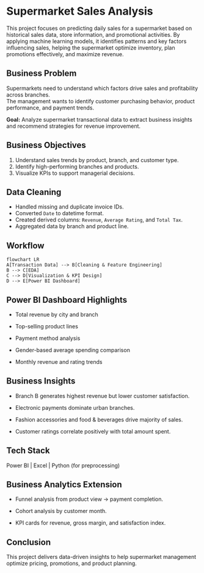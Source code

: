 

#  Supermarket Sales Analysis
This project focuses on predicting daily sales for a supermarket based on historical sales data, store information, and promotional activities. By applying machine learning models, it identifies patterns and key factors influencing sales, helping the supermarket optimize inventory, plan promotions effectively, and maximize revenue.

##  Business Problem
Supermarkets need to understand which factors drive sales and profitability across branches.  
The management wants to identify customer purchasing behavior, product performance, and payment trends.

**Goal:** Analyze supermarket transactional data to extract business insights and recommend strategies for revenue improvement.



##  Business Objectives
1. Understand sales trends by product, branch, and customer type.  
2. Identify high-performing branches and products.  
3. Visualize KPIs to support managerial decisions.


##  Data Cleaning
- Handled missing and duplicate invoice IDs.  
- Converted `Date` to datetime format.  
- Created derived columns: `Revenue`, `Average Rating`, and `Total Tax`.  
- Aggregated data by branch and product line.


##  Workflow

```mermaid
flowchart LR
A[Transaction Data] --> B[Cleaning & Feature Engineering]
B --> C[EDA]
C --> D[Visualization & KPI Design]
D --> E[Power BI Dashboard]
```


## Power BI Dashboard Highlights

- Total revenue by city and branch

- Top-selling product lines

- Payment method analysis

- Gender-based average spending comparison

- Monthly revenue and rating trends
  

## Business Insights

- Branch B generates highest revenue but lower customer satisfaction.

- Electronic payments dominate urban branches.

- Fashion accessories and food & beverages drive majority of sales.

- Customer ratings correlate positively with total amount spent.


## Tech Stack

Power BI | Excel | Python (for preprocessing)


## Business Analytics Extension

- Funnel analysis from product view → payment completion.

- Cohort analysis by customer month.

- KPI cards for revenue, gross margin, and satisfaction index.

## Conclusion

This project delivers data-driven insights to help supermarket management optimize pricing, promotions, and product planning.
